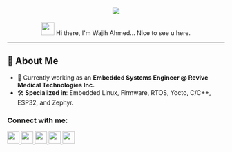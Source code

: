 <h1 align="center">
  <img src="https://readme-typing-svg.herokuapp.com?font=Fira+Code&size=30&pause=1000&color=00C7B7&center=true&width=700&lines=Wajih+Ahmed;Embedded+Systems+Engineer;Embedded+C%7C+ESP32%7C+nRF91%7C+STM32%7C+C%2B%2B;Firmware%7C+Linux+Kernel%7C+RTOS">
</h1>

<p align="center">
  <img src="https://media.giphy.com/media/hvRJCLFzcasrR4ia7z/giphy.gif" width="30">  
  Hi there, I'm Wajih Ahmed... Nice to see u here.
</p>

---

## 🚀 About Me
- 🔭 Currently working as an **Embedded Systems Engineer @ Revive Medical Technologies Inc.**
- 🛠️ **Specialized in**: Embedded Linux, Firmware, RTOS, Yocto, C/C++, ESP32, and Zephyr.

<h3 align="left">Connect with me:</h3>
<p align="left">
  <a href="https://github.com/MuhammadZakaria" target="_blank">
    <img src="https://img.shields.io/badge/GitHub-181717?style=for-the-badge&logo=github&logoColor=white" height="28">
  </a>
  <a href="https://www.instagram.com/MuhammadZakaria" target="_blank">
    <img src="https://img.shields.io/badge/Instagram-E4405F?style=for-the-badge&logo=instagram&logoColor=white" height="28">
  </a>
  <a href="https://www.linkedin.com/in/MuhammadZakaria" target="_blank">
    <img src="https://img.shields.io/badge/LinkedIn-0077B5?style=for-the-badge&logo=linkedin&logoColor=white" height="28">
  </a>
  <a href="https://www.pinterest.com/MuhammadZakaria" target="_blank">
    <img src="https://img.shields.io/badge/Pinterest-%23E60023.svg?style=for-the-badge&logo=Pinterest&logoColor=white" height="28">
  </a>
  <a href="mailto:muhammadzakaria@example.com" target="_blank">
    <img src="https://img.shields.io/badge/Email-D14836?style=for-the-badge&logo=gmail&logoColor=white" height="28">
  </a>
</p>
